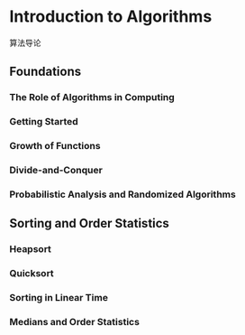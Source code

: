 # Introduction to Algorithms
算法导论
## Foundations

### The Role of Algorithms in Computing
### Getting Started
### Growth of Functions
### Divide-and-Conquer
### Probabilistic Analysis and Randomized Algorithms

## Sorting and Order Statistics

### Heapsort
### Quicksort
### Sorting in Linear Time
### Medians and Order Statistics

